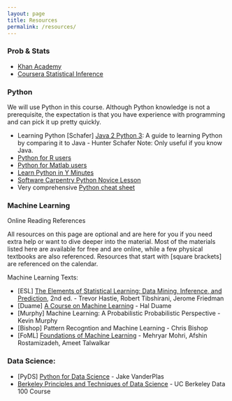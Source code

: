 ```yaml
---
layout: page
title: Resources
permalink: /resources/
---
```


### Prob & Stats
* [Khan Academy](https://www.khanacademy.org/math/statistics-probability)
* [Coursera Statistical Inference](https://www.coursera.org/learn/statistical-inference)

### Python

We will use Python in this course. Although Python knowledge is not a prerequisite, the expectation is that you have experience with programming and can pick it up pretty quickly.

* Learning Python
[Schafer] [Java 2 Python 3](https://github.com/hschafer/java-2-python-3): A guide to learning Python by comparing it to Java - Hunter Schafer
Note: Only useful if you know Java.
* [Python for R users](https://learn.datacamp.com/courses/python-for-r-users)
* [Python for Matlab users](https://docs.scipy.org/doc/numpy/user/numpy-for-matlab-users.html)
* [Learn Python in Y Minutes](https://learnxinyminutes.com/docs/python/)
* [Software Carpentry Python Novice Lesson](https://swcarpentry.github.io/python-novice-gapminder/)
* Very comprehensive [Python cheat sheet](https://courses.cs.washington.edu/courses/cse416/19su/files/python-cheat-sheet.pdf)


### Machine Learning

Online Reading References

All resources on this page are optional and are here for you if you need extra help or want to dive deeper into the material. Most of the materials listed here are available for free and are online, while a few physical textbooks are also referenced. Resources that start with [square brackets] are referenced on the calendar.

Machine Learning Texts:

* [ESL] [The Elements of Statistical Learning: Data Mining, Inference, and Prediction](https://web.stanford.edu/~hastie/Papers/ESLII.pdf), 2nd ed. - Trevor Hastie, Robert Tibshirani, Jerome Friedman
* [Duame] [A Course on Machine Learning](http://ciml.info/) - Hal Duame
* [Murphy] Machine Learning: A Probabilistic Probabilistic Perspective - Kevin Murphy
* [Bishop] Pattern Recogntion and Machine Learning - Chris Bishop
* [FoML] [Foundations of Machine Learning](https://cs.nyu.edu/~mohri/mlbook/) - Mehryar Mohri, Afshin Rostamizadeh, Ameet Talwalkar

### Data Science:

* [PyDS] [Python for Data Science](https://jakevdp.github.io/PythonDataScienceHandbook/) - Jake VanderPlas
* [Berkeley Principles and Techniques of Data Science](https://www.textbook.ds100.org/intro.html) - UC Berkeley Data 100 Course

